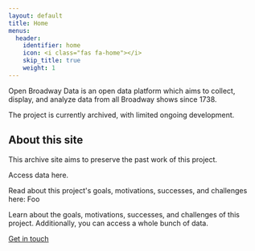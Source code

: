 ```yaml
---
layout: default
title: Home
menus:
  header:
    identifier: home
    icon: <i class="fas fa-home"></i>
    skip_title: true
    weight: 1
---
```


Open Broadway Data is an open data platform which aims to collect,
display, and analyze data from all Broadway shows since 1738.

The project is currently archived, with limited ongoing development.


## About this site
This archive site aims to preserve the past work of this project.


Access data here.


Read about this project's goals, motivations, successes, and challenges
here: Foo


Learn about the goals, motivations, successes, and challenges of this
project. Additionally, you can access a whole bunch of data.


[Get in touch](/contact.html)
